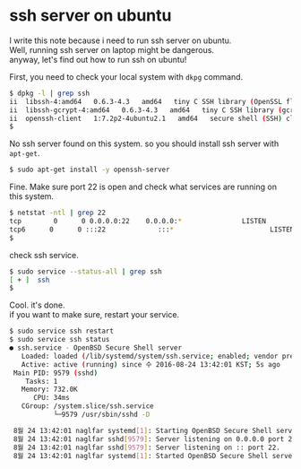 # ssh server on ubuntu
I write this note because i need to run ssh server on ubuntu.  
Well, running ssh server on laptop might be dangerous.    
anyway, let's find out how to run ssh on ubuntu!  

First, you need to check your local system with `dkpg` command.  
```sh
$ dpkg -l | grep ssh
ii  libssh-4:amd64   0.6.3-4.3   amd64   tiny C SSH library (OpenSSL flavor)
ii  libssh-gcrypt-4:amd64   0.6.3-4.3   amd64   tiny C SSH library (gcrypt flavor)
ii  openssh-client   1:7.2p2-4ubuntu2.1   amd64   secure shell (SSH) client
$
```
 No ssh server found on this system. so you should install ssh server with `apt-get`.
```sh
$ sudo apt-get install -y openssh-server
```  
Fine. Make sure port 22 is open and check what services are running on this system.
```sh
$ netstat -ntl | grep 22
tcp        0      0 0.0.0.0:22    0.0.0.0:*               LISTEN     
tcp6      0      0 :::22             :::*                        LISTEN
$
```
check ssh service.
```sh
$ sudo service --status-all | grep ssh
[ + ]  ssh
$
```
Cool. it's done.   
if you want to make sure, restart your service.  

```sh
$ sudo service ssh restart
$ sudo service ssh status
● ssh.service - OpenBSD Secure Shell server
   Loaded: loaded (/lib/systemd/system/ssh.service; enabled; vendor preset: enabled)
   Active: active (running) since 수 2016-08-24 13:42:01 KST; 5s ago
 Main PID: 9579 (sshd)
    Tasks: 1
   Memory: 732.0K
      CPU: 34ms
   CGroup: /system.slice/ssh.service
           └─9579 /usr/sbin/sshd -D

 8월 24 13:42:01 naglfar systemd[1]: Starting OpenBSD Secure Shell server...
 8월 24 13:42:01 naglfar sshd[9579]: Server listening on 0.0.0.0 port 22.
 8월 24 13:42:01 naglfar sshd[9579]: Server listening on :: port 22.
 8월 24 13:42:01 naglfar systemd[1]: Started OpenBSD Secure Shell server.
```
